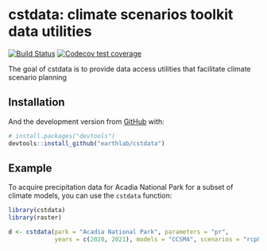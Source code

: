 
<!-- README.md is generated from README.Rmd. Please edit that file -->

# cstdata: climate scenarios toolkit data utilities

<!-- badges: start -->

[![Build
Status](https://travis-ci.com/earthlab/cstdata.svg?branch=master)](https://travis-ci.com/earthlab/cstdata)
[![Codecov test
coverage](https://codecov.io/gh/earthlab/cstdata/branch/master/graph/badge.svg)](https://codecov.io/gh/earthlab/cstdata?branch=master)
<!-- badges: end -->

The goal of cstdata is to provide data access utilities that facilitate
climate scenario planning

## Installation

And the development version from [GitHub](https://github.com/) with:

``` r
# install.packages("devtools")
devtools::install_github("earthlab/cstdata")
```

## Example

To acquire precipitation data for Acadia National Park for a subset of
climate models, you can use the `cstdata` function:

``` r
library(cstdata)
library(raster)

d <- cstdata(park = "Acadia National Park", parameters = "pr", 
             years = c(2020, 2021), models = "CCSM4", scenarios = "rcp85")
```
